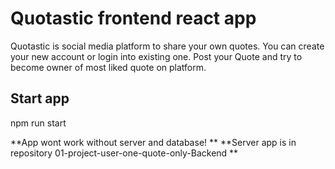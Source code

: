 # Quotastic frontend react app

Quotastic is social media platform to share your own quotes. You can create your new account or login into existing one. Post your Quote and try to become owner of most liked quote on platform.

## Start app
npm run start

**App wont work without server and database! **
**Server app is in repository 01-project-user-one-quote-only-Backend **

